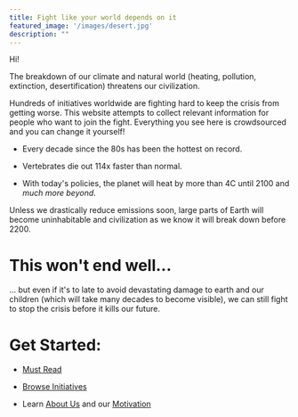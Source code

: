 ```yaml
---
title: Fight like your world depends on it
featured_image: '/images/desert.jpg'
description: ""
---
```


Hi!

The breakdown of our climate and natural world (heating, pollution, extinction, desertification) threatens our civilization.

Hundreds of initiatives worldwide are fighting hard to keep the crisis from getting worse.
This website attempts to collect relevant information for people who want to join the fight.
Everything you see here is crowdsourced and you can change it yourself!

* Every decade since the 80s has been the hottest on record.

* Vertebrates die out 114x faster than normal.

* With today's policies, the planet will heat by more than 4C until 2100 and _much more beyond_.

Unless we drastically reduce emissions soon, large parts of Earth will become uninhabitable and civilization as we know it will break down before 2200.

# This won't end well...

... but even if it's to late to avoid devastating damage to earth and our children (which will take many decades to become visible), we can still fight to stop the crisis before it kills our future.

# Get Started:

* [Must Read](must-read)

* [Browse Initiatives](initiatives)

* Learn [About Us](about-us) and our [Motivation](motivation)